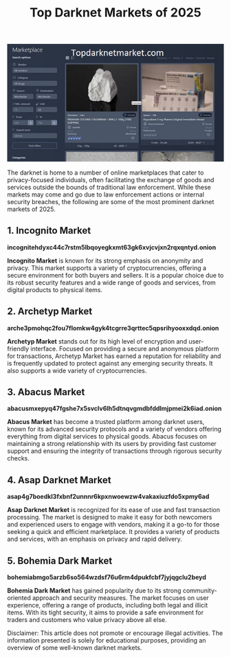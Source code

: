 <body>
    <header>
        <h1>Top Darknet Markets of 2025</h1>
    </header>
    <img src="https://github.com/Darknetmarketss/Top-Darknet-Markets/blob/main/shop.jpg" alt="Top Markets" style="max-width:100%; height:auto;">
    <section>
        <p>The darknet is home to a number of online marketplaces that cater to privacy-focused individuals, often facilitating the exchange of goods and services outside the bounds of traditional law enforcement. While these markets may come and go due to law enforcement actions or internal security breaches, the following are some of the most prominent darknet markets of 2025.</p>
        <h2>1. Incognito Market</h2>
      <b>incognitehdyxc44c7rstm5lbqoyegkxmt63gk6xvjcvjxn2rqxqntyd.onion</b>
        <p><strong>Incognito Market</strong> is known for its strong emphasis on anonymity and privacy. This market supports a variety of cryptocurrencies, offering a secure environment for both buyers and sellers. It is a popular choice due to its robust security features and a wide range of goods and services, from digital products to physical items.</p>
        <h2>2. Archetyp Market</h2>
      <b>arche3pmohqc2fou7flomkw4gyk4tcgrre3qrttec5qpsrihyooxxdqd.onion</b>
        <p><strong>Archetyp Market</strong> stands out for its high level of encryption and user-friendly interface. Focused on providing a secure and anonymous platform for transactions, Archetyp Market has earned a reputation for reliability and is frequently updated to protect against any emerging security threats. It also supports a wide variety of cryptocurrencies.</p>
        <h2>3. Abacus Market</h2>
      <b>abacusmxepyq47fgshe7x5svclv6lh5dtnqvgmdbfddlmjpmei2k6iad.onion</b>
        <p><strong>Abacus Market</strong> has become a trusted platform among darknet users, known for its advanced security protocols and a variety of vendors offering everything from digital services to physical goods. Abacus focuses on maintaining a strong relationship with its users by providing fast customer support and ensuring the integrity of transactions through rigorous security checks.</p>
        <h2>4. Asap Darknet Market</h2>
      <b>asap4g7boedkl3fxbnf2unnnr6kpxnwoewzw4vakaxiuzfdo5xpmy6ad</b>
        <p><strong>Asap Darknet Market</strong> is recognized for its ease of use and fast transaction processing. The market is designed to make it easy for both newcomers and experienced users to engage with vendors, making it a go-to for those seeking a quick and efficient marketplace. It provides a variety of products and services, with an emphasis on privacy and rapid delivery.</p>
        <h2>5. Bohemia Dark Market</h2>
      <b>bohemiabmgo5arzb6so564wzdsf76u6rm4dpukfcbf7jyjqgclu2beyd</b>
        <p><strong>Bohemia Dark Market</strong> has gained popularity due to its strong community-oriented approach and security measures. The market focuses on user experience, offering a range of products, including both legal and illicit items. With its tight security, it aims to provide a safe environment for traders and customers who value privacy above all else.</p>
    </section>
    <footer>
        <p>Disclaimer: This article does not promote or encourage illegal activities. The information presented is solely for educational purposes, providing an overview of some well-known darknet markets.</p>
    </footer>

</body>

